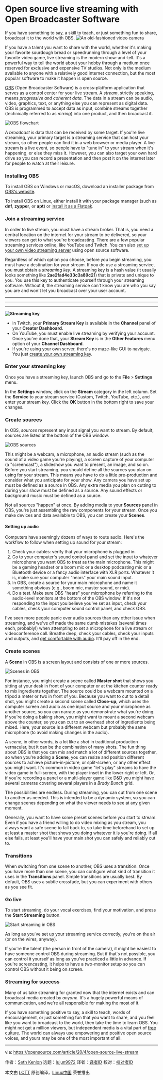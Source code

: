 [#]: collector: (lujun9972)
[#]: translator: ( )
[#]: reviewer: ( )
[#]: publisher: ( )
[#]: url: ( )
[#]: subject: (Open source live streaming with Open Broadcaster Software)
[#]: via: (https://opensource.com/article/20/4/open-source-live-stream)
[#]: author: (Seth Kenlon https://opensource.com/users/seth)

Open source live streaming with Open Broadcaster Software
======
If you have something to say, a skill to teach, or just something fun to
share, broadcast it to the world with OBS.
![An old-fashioned video camera][1]

If you have a talent you want to share with the world, whether it's making your favorite sourdough bread or speedrunning through a level of your favorite video game, live streaming is the modern show-and-tell. It's a powerful way to tell the world about your hobby through a medium once reserved for exclusive and expensive TV studios. Not only is the medium available to anyone with a relatively good internet connection, but the most popular software to make it happen is open source.

[OBS][2] (Open Broadcaster Software) is a cross-platform application that serves as a control center for your live stream. A _stream_, strictly speaking, means _progressive and coherent data_. The data in a stream can be audio, video, graphics, text, or anything else you can represent as digital data. OBS is programmed to accept data as input, combine streams together (technically referred to as _mixing_) into one product, and then broadcast it.

![OBS flowchart][3]

A _broadcast_ is data that can be received by some target. If you're live streaming, your primary target is a streaming service that can host your stream, so other people can find it in a web browser or media player. A live stream is a live event, so people have to "tune in" to your stream when it's happening, or else they miss it. However, you can also target your own hard drive so you can record a presentation and then post it on the internet later for people to watch at their leisure.

### Installing OBS

To install OBS on Windows or macOS, download an installer package from [OBS's website][2].

To install OBS on Linux, either install it with your package manager (such as **dnf**, **zypper**, or **apt**) or [install it as a Flatpak][4].

### Join a streaming service

In order to live stream, you must have a stream broker. That is, you need a central location on the internet for your stream to be delivered, so your viewers can get to what you're broadcasting. There are a few popular streaming services online, like YouTube and Twitch. You can also [set up your own video streaming server][5] using open source software.

Regardless of which option you choose, before you begin streaming, you must have a destination for your stream. If you do use a streaming service, you must obtain a _streaming key_. A streaming key is a hash value (it usually looks something like **2ae2fad4e33c3a89c21**) that is private and unique to you. You use this key to authenticate yourself through your streaming software. Without it, the streaming service can't know you are who you say you are and won't let you broadcast over your user account.

* * *

* * *

* * *

**![Streaming key][6]**

  * In Twitch, your **Primary Stream Key** is available in the **Channel** panel of your **Creator Dashboard**.
  * On YouTube, you must enable live streaming by verifying your account. Once you've done that, your **Stream Key** is in the **Other Features** menu option of your **Channel Dashboard**.
  * If you're using your own server, there's no maze-like GUI to navigate. You just [create your own streaming key][7].



### Enter your streaming key

Once you have a streaming key, launch OBS and go to the **File** &gt; **Settings** menu.

In the **Settings** window, click on the **Stream** category in the left column. Set the **Service** to your stream service (Custom, Twitch, YouTube, etc.), and enter your stream key. Click the **OK** button in the bottom right to save your changes.

### Create sources

In OBS, _sources_ represent any input signal you want to stream. By default, sources are listed at the bottom of the OBS window.

![OBS sources][8]

This might be a webcam, a microphone, an audio stream (such as the sound of a video game you're playing), a screen capture of your computer (a "screencast"), a slideshow you want to present, an image, and so on. Before you start streaming, you should define all the sources you plan on using for your stream. This means you have to do a little pre-production and consider what you anticipate for your show. Any camera you have set up must be defined as a source in OBS. Any extra media you plan on cutting to during your show must be defined as a source. Any sound effects or background music must be defined as a source.

Not all sources "happen" at once. By adding media to your **Sources** panel in OBS, you're just assembling the raw components for your stream. Once you make devices and data available to OBS, you can create your **Scenes**.

#### Setting up audio

Computers have seemingly dozens of ways to route audio. Here's the workflow to follow when setting up sound for your stream:

  1. Check your cables: verify that your microphone is plugged in.
  2. Go to your computer's sound control panel and set the input to whatever microphone you want OBS to treat as the main microphone. This might be a gaming headset or a boom mic or a desktop podcasting mic or a Bluetooth device or a fancy audio interface with XLR ports. Whatever it is, make sure your computer "hears" your main sound input.
  3. In OBS, create a source for your main microphone and name it something obvious (e.g., boom mic, master sound, or mic).
  4. Do a test. Make sure OBS "hears" your microphone by referring to the audio-level monitors at the bottom of the OBS window. If it's not responding to the input you believe you've set as input, check your cables, check your computer sound control panel, and check OBS.



I've seen more people panic over audio sources than any other issue when streaming, and we've _all_ made the same dumb mistakes (several times each, probably!) when attempting to set a microphone for a live stream or videoconference call. Breathe deep, check your cables, check your inputs and outputs, and [get comfortable with audio][9]. It'll pay off in the end.

### Create scenes

A **Scene** in OBS is a screen layout and consists of one or more sources.

![Scenes in OBS][10]

For instance, you might create a scene called **Master shot** that shows you sitting at your desk in front of your computer or at the kitchen counter ready to mix ingredients together. The source could be a webcam mounted on a tripod a meter or two in front of you. Because you want to cut to a detail shot, you might create a second scene called **Close-up**, which uses the computer screen and audio as one input source and your microphone as another source, so you can narrate as you demonstrate what you're doing. If you're doing a baking show, you might want to mount a second webcam above the counter, so you can cut to an overhead shot of ingredients being mixed. Here, your source is a different webcam but probably the same microphone (to avoid making changes in the audio).

A _scene_, in other words, is a lot like a _shot_ in traditional production vernacular, but it can be the combination of many shots. The fun thing about OBS is that you can mix and match a lot of different sources together, so when you're adding a **Scene**, you can resize and position different sources to achieve picture-in-picture, or split-screen, or any other effect you might want. It's common in video game "let's play" streams to have the video game in full-screen, with the player inset in the lower right or left. Or, if you're recording a panel or a multi-player game like D&amp;D you might have several cameras covering several players in a _Brady Bunch_ grid.

The possibilities are endless. During streaming, you can cut from one scene to another as needed. This is intended to be a dynamic system, so you can change scenes depending on what the viewer needs to see at any given moment.

Generally, you want to have some preset scenes before you start to stream. Even if you have a friend willing to do video mixing as you stream, you always want a safe scene to fall back to, so take time beforehand to set up at least a master shot that shows you doing whatever it is you're doing. If all else fails, at least you'll have your main shot you can safely and reliably cut to.

### Transitions

When switching from one scene to another, OBS uses a transition. Once you have more than one scene, you can configure what kind of transition it uses in the **Transitions** panel. Simple transitions are usually best. By default, OBS uses a subtle crossfade, but you can experiment with others as you see fit.

### Go live

To start streaming, do your vocal exercises, find your motivation, and press the **Start Streaming** button.

![Start streaming in OBS][11]

As long as you've set up your streaming service correctly, you're on the air (or on the wires, anyway).

If you're the talent (the person in front of the camera), it might be easiest to have someone control OBS during streaming. But if that's not possible, you can control it yourself as long as you've practiced a little in advance. If you're screencasting, it helps to have a two-monitor setup so you can control OBS without it being on screen.

### Streaming for success

Many of us take streaming for granted now that the internet exists and can broadcast media created by _anyone_. It's a hugely powerful means of communication, and we're all responsible for making the most of it.

If you have something positive to say, a skill to teach, words of encouragement, or just something fun that you want to share, and you feel like you want to broadcast to the world, then take the time to learn OBS. You might not get a million viewers, but independent media is a vital part of [free culture][12]. The world can always use empowering and positive open source voices, and yours may be one of the most important of all.

--------------------------------------------------------------------------------

via: https://opensource.com/article/20/4/open-source-live-stream

作者：[Seth Kenlon][a]
选题：[lujun9972][b]
译者：[译者ID](https://github.com/译者ID)
校对：[校对者ID](https://github.com/校对者ID)

本文由 [LCTT](https://github.com/LCTT/TranslateProject) 原创编译，[Linux中国](https://linux.cn/) 荣誉推出

[a]: https://opensource.com/users/seth
[b]: https://github.com/lujun9972
[1]: https://opensource.com/sites/default/files/styles/image-full-size/public/lead-images/LIFE_film.png?itok=aElrLLrw (An old-fashioned video camera)
[2]: http://obsproject.com
[3]: https://opensource.com/sites/default/files/obs-flowchart.jpg (OBS flowchart)
[4]: https://flatpak.org/setup
[5]: https://opensource.com/article/19/1/basic-live-video-streaming-server
[6]: https://opensource.com/sites/default/files/twitch-key.jpg (Streaming key)
[7]: https://opensource.com/article/19/1/basic-live-video-streaming-server#obs
[8]: https://opensource.com/sites/default/files/uploads/obs-sources.jpg (OBS sources)
[9]: https://opensource.com/article/17/1/linux-plays-sound
[10]: https://opensource.com/sites/default/files/uploads/obs-scenes.jpg (Scenes in OBS)
[11]: https://opensource.com/sites/default/files/uploads/obs-stream-start.jpg (Start streaming in OBS)
[12]: https://opensource.com/article/18/1/creative-commons-real-world
